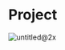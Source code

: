 # Project

![untitled@2x](https://user-images.githubusercontent.com/88901517/145078918-c25b807b-b049-4a6b-9987-e705be4a474d.png)
